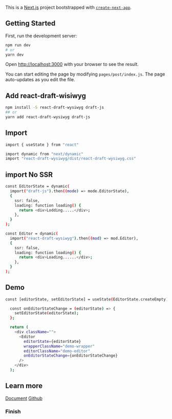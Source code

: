 This is a [Next.js](https://nextjs.org/) project bootstrapped with [`create-next-app`](https://github.com/vercel/next.js/tree/canary/packages/create-next-app).

## Getting Started

First, run the development server:

```bash
npm run dev
# or
yarn dev
```

Open [http://localhost:3000](http://localhost:3000) with your browser to see the result.

You can start editing the page by modifying `pages/post/index.js`. The page auto-updates as you edit the file.

## Add react-draft-wisiwyg

```bash
npm install -S react-draft-wysiwyg draft-js
## or
yarn add react-draft-wysiwyg draft-js
```

## Import

```bash
import { useState } from "react"

import dynamic from "next/dynamic"
import "react-draft-wysiwyg/dist/react-draft-wysiwyg.css"
```

## import No SSR

```bash
const EditorState = dynamic(
  import("draft-js").then((mode) => mode.EditorState),
  {
    ssr: false,
    loading: function loading() {
      return <div>Lodding.....</div>;
    },
  }
);

const Editor = dynamic(
  import("react-draft-wysiwyg").then((mod) => mod.Editor),
  {
    ssr: false,
    loading: function loading() {
      return <div>Loading......</div>;
    },
  }
);
```

## Demo

```bash
const [editorState, setEditorState] = useState(EditorState.createEmpty);

  const onEditorStateChange = (editorState) => {
    setEditorState(editorState);
  };

  return (
    <div className="">
      <Editor
        editorState={editorState}
        wrapperClassName="demo-wrapper"
        editorClassName="demo-editor"
        onEditorStateChange={onEditorStateChange}
      />
    </div>
  );
```

## Learn more

[Document](https://jpuri.github.io/react-draft-wysiwyg/#/docs?_k=jjqinp)
[Github](https://github.com/jpuri/react-draft-wysiwyg/tree/705f518fa516f2839394d706e8b11bfd99734abd)

### Finish
